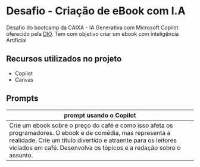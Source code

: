 # Desafio - Criação de eBook com I.A

Desafio do bootcamp da CAIXA - IA Generativa com Microsoft Copilot oferecido pela [DIO](https://dio.me). Tem com objetivo criar um ebook com inteligência Artificial 

## Recursos utilizados no projeto

- Copilot
- Canvas

## Prompts

| prompt usando o Copilot                                                                              |
| -------------------------------------------------------------------------------------- |
| Crie um ebook sobre o preço do café e como isso afeta os programadores. O ebook é de comédia, mas representa a realidade. Crie um título divertido e atraente para os leitores viciados em café. Desenvolva os tópicos e a redação sobre o assunto. |
